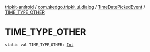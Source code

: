 [tripkit-android](../../index.md) / [com.skedgo.tripkit.ui.dialog](../index.md) / [TimeDatePickedEvent](index.md) / [TIME_TYPE_OTHER](./-t-i-m-e_-t-y-p-e_-o-t-h-e-r.md)

# TIME_TYPE_OTHER

`static val TIME_TYPE_OTHER: `[`Int`](https://kotlinlang.org/api/latest/jvm/stdlib/kotlin/-int/index.html)